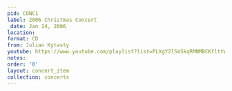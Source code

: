 ```yaml
---
pid: CONC1
label: 2006 Christmas Concert
_date: Jan 14, 2006
location:
format: CD
from: Julian Kytasty
youtube: https://www.youtube.com/playlist?list=PLXgY2lSmSkqRMNMBCKflttWD8N-AN9Gp3
notes:
order: '0'
layout: concert_item
collection: concerts
---
```

